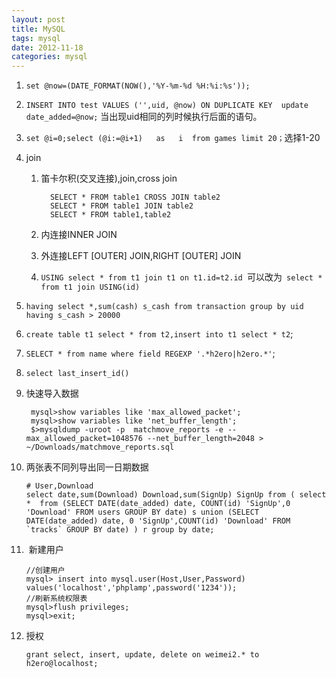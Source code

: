 ```yaml
---
layout: post
title: MySQL
tags: mysql
date: 2012-11-18
categories: mysql 
---
```


1. `set @now=(DATE_FORMAT(NOW(),'%Y-%m-%d %H:%i:%s'));`
2. `INSERT INTO test VALUES ('',uid, @now) ON DUPLICATE KEY  update date_added=@now;` 当出现uid相同的列时候执行后面的语句。
3. `set @i=0;select (@i:=@i+1)   as   i  from games limit 20；`选择1-20
4. join
   1. 笛卡尔积(交叉连接),join,cross join
   
   			SELECT * FROM table1 CROSS JOIN table2
			SELECT * FROM table1 JOIN table2
			SELECT * FROM table1,table2
   2. 内连接INNER JOIN
   3. 外连接LEFT [OUTER] JOIN,RIGHT [OUTER] JOIN
   4. `USING select * from t1 join t1 on t1.id=t2.id `可以改为` select * from t1 join USING(id)`
5. `having select *,sum(cash) s_cash from transaction group by uid having s_cash > 20000`
6. `create table t1 select * from t2,insert into t1 select * t2`;
7. `SELECT * from name where field REGEXP '.*h2ero|h2ero.*'`;
8. `select last_insert_id()`
9. 快速导入数据

		mysql>show variables like 'max_allowed_packet';
		mysql>show variables like 'net_buffer_length';
		$>mysqldump -uroot -p  matchmove_reports -e --max_allowed_packet=1048576 --net_buffer_length=2048 > ~/Downloads/matchmove_reports.sql
10. 两张表不同列导出同一日期数据
		
		# User,Download
		select date,sum(Download) Download,sum(SignUp) SignUp from ( select  *  from (SELECT DATE(date_added) date, COUNT(id) 'SignUp',0 'Download' FROM users GROUP BY date) s union (SELECT DATE(date_added) date, 0 'SignUp',COUNT(id) 'Download' FROM `tracks` GROUP BY date) ) r group by date;
11.  新建用户

        //创建用户
        mysql> insert into mysql.user(Host,User,Password) values('localhost','phplamp',password('1234'));
        //刷新系统权限表
        mysql>flush privileges;
        mysql>exit;
11. 授权

        grant select, insert, update, delete on weimei2.* to h2ero@localhost;

